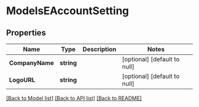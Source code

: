 # ModelsEAccountSetting

## Properties
Name | Type | Description | Notes
------------ | ------------- | ------------- | -------------
**CompanyName** | **string** |  | [optional] [default to null]
**LogoURL** | **string** |  | [optional] [default to null]

[[Back to Model list]](../README.md#documentation-for-models) [[Back to API list]](../README.md#documentation-for-api-endpoints) [[Back to README]](../README.md)


